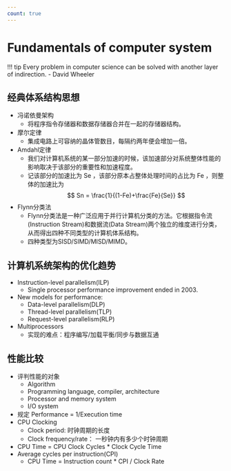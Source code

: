 ```yaml
---
count: true
---
```


# Fundamentals of computer system

!!! tip
    Every problem in computer science can be solved with another layer of indirection.  - David Wheeler

## 经典体系结构思想
+ 冯诺依曼架构
    + 将程序指令存储器和数据存储器合并在一起的存储器结构。
+ 摩尔定律
    + 集成电路上可容纳的晶体管数目，每隔约两年便会增加一倍。
+ Amdahl定律
    + 我们对计算机系统的某一部分加速的时候，该加速部分对系统整体性能的影响取决于该部分的重要性和加速程度。
    + 记该部分的加速比为 Se ，该部分原本占整体处理时间的占比为 Fe ，则整体的加速比为
        $$ Sn = \frac{1}{(1-Fe)+\frac{Fe}{Se}} $$
+ Flynn分类法
    + Flynn分类法是一种广泛应用于并行计算机分类的方法。它根据指令流(Instruction Stream)和数据流(Data Stream)两个独立的维度进行分类，从而得出四种不同类型的计算机体系结构。
    + 四种类型为SISD/SIMD/MISD/MIMD。

## 计算机系统架构的优化趋势
+ Instruction-level parallelism(ILP)
    + Single processor performance improvement ended in 2003.
+ New models for performance:
    + Data-level parallelism(DLP)
    + Thread-level parallelism(TLP)
    + Request-level parallelism(RLP)
+ Multiprocessors
    + 实现的难点：程序编写/加载平衡/同步与数据互通

## 性能比较
+ 评判性能的对象
    + Algorithm
    + Programming language, compiler, architecture
    + Processor and memory system
    + I/O system
+ 规定 Performance = 1/Execution time
+ CPU Clocking
    + Clock period: 时钟周期的长度
    + Clock frequency/rate： 一秒钟内有多少个时钟周期
+ CPU Time = CPU Clock Cycles * Clock Cycle Time
+ Average cycles per instruction(CPI)
    + CPU Time = Instruction count * CPI / Clock Rate